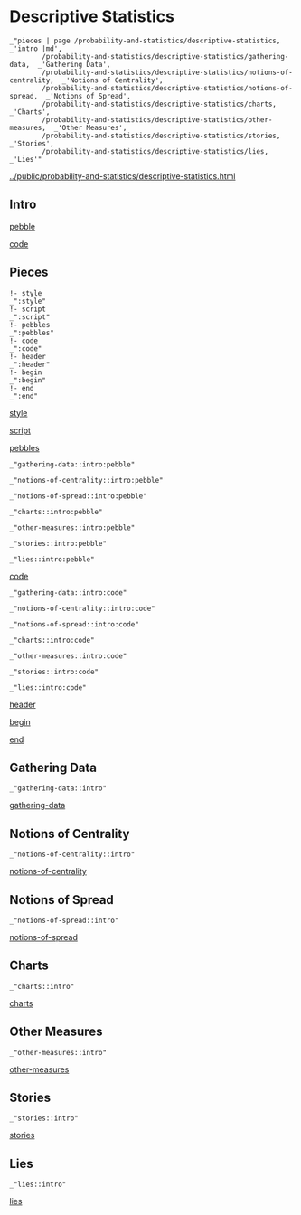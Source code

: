 # Descriptive Statistics

    _"pieces | page /probability-and-statistics/descriptive-statistics, _'intro |md',
            /probability-and-statistics/descriptive-statistics/gathering-data,  _'Gathering Data',
            /probability-and-statistics/descriptive-statistics/notions-of-centrality,  _'Notions of Centrality',
            /probability-and-statistics/descriptive-statistics/notions-of-spread,  _'Notions of Spread',
            /probability-and-statistics/descriptive-statistics/charts,  _'Charts',
            /probability-and-statistics/descriptive-statistics/other-measures,  _'Other Measures',
            /probability-and-statistics/descriptive-statistics/stories,  _'Stories',
            /probability-and-statistics/descriptive-statistics/lies,  _'Lies'"

[../public/probability-and-statistics/descriptive-statistics.html](# "save:")


## Intro

[pebble]()

[code]()

## Pieces

    !- style
    _":style"
    !- script
    _":script"
    !- pebbles
    _":pebbles"
    !- code
    _":code"
    !- header
    _":header"
    !- begin
    _":begin"
    !- end
    _":end"

[style]() 

[script]()

[pebbles]()

    _"gathering-data::intro:pebble"

    _"notions-of-centrality::intro:pebble"

    _"notions-of-spread::intro:pebble"

    _"charts::intro:pebble"

    _"other-measures::intro:pebble"

    _"stories::intro:pebble"

    _"lies::intro:pebble"


[code]()

    _"gathering-data::intro:code"

    _"notions-of-centrality::intro:code"

    _"notions-of-spread::intro:code"

    _"charts::intro:code"

    _"other-measures::intro:code"

    _"stories::intro:code"

    _"lies::intro:code"


[header]()

[begin]()

[end]()

## Gathering Data

    _"gathering-data::intro"


[gathering-data](pages/probability-and-statistics_descriptive-statistics_gathering-data.md "load:")

## Notions of Centrality

    _"notions-of-centrality::intro"


[notions-of-centrality](pages/probability-and-statistics_descriptive-statistics_notions-of-centrality.md "load:")

## Notions of Spread

    _"notions-of-spread::intro"


[notions-of-spread](pages/probability-and-statistics_descriptive-statistics_notions-of-spread.md "load:")

## Charts

    _"charts::intro"


[charts](pages/probability-and-statistics_descriptive-statistics_charts.md "load:")

## Other Measures

    _"other-measures::intro"


[other-measures](pages/probability-and-statistics_descriptive-statistics_other-measures.md "load:")

## Stories

    _"stories::intro"


[stories](pages/probability-and-statistics_descriptive-statistics_stories.md "load:")

## Lies

    _"lies::intro"


[lies](pages/probability-and-statistics_descriptive-statistics_lies.md "load:")
